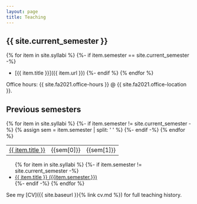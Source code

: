 ```yaml
---
layout: page
title: Teaching
---
```


## {{ site.current_semester }}

{% for item in site.syllabi %}
    {%- if item.semester == site.current_semester -%}
* [{{ item.title }}]({{ item.url }})
    {%- endif %}
{% endfor %}

Office hours: {{ site.fa2021.office-hours }} @ {{ site.fa2021.office-location }}.

## Previous semesters

<table>
{% for item in site.syllabi %}
    {%- if item.semester != site.current_semester -%}
    {% assign sem = item.semester | split: ' ' %}
<tr>
<td><a href="{{ item.url }}">{{ item.title }}</td> <td>{{sem[0]}}</td> <td>{{sem[1]}}</td>
</tr>
    {%- endif -%}
{% endfor %}
</table>

<ul>
{% for item in site.syllabi %}
    {%- if item.semester != site.current_semester -%}
<li><a href="{{ item.url }}">{{ item.title }} ({{item.semester.}})</a></li>
    {%- endif -%}
{% endfor %}
</ul>

See my [CV]({{ site.baseurl }}{% link cv.md %}) for full teaching history. 



